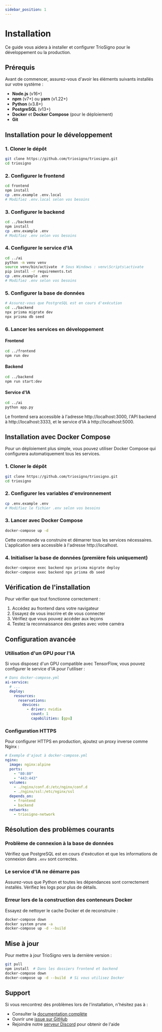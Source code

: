 ```yaml
---
sidebar_position: 1
---
```


# Installation

Ce guide vous aidera à installer et configurer TrioSigno pour le développement ou la production.

## Prérequis

Avant de commencer, assurez-vous d'avoir les éléments suivants installés sur votre système :

- **Node.js** (v16+)
- **npm** (v7+) ou **yarn** (v1.22+)
- **Python** (v3.8+)
- **PostgreSQL** (v13+)
- **Docker** et **Docker Compose** (pour le déploiement)
- **Git**

## Installation pour le développement

### 1. Cloner le dépôt

```bash
git clone https://github.com/triosigno/triosigno.git
cd triosigno
```

### 2. Configurer le frontend

```bash
cd frontend
npm install
cp .env.example .env.local
# Modifiez .env.local selon vos besoins
```

### 3. Configurer le backend

```bash
cd ../backend
npm install
cp .env.example .env
# Modifiez .env selon vos besoins
```

### 4. Configurer le service d'IA

```bash
cd ../ai
python -m venv venv
source venv/bin/activate  # Sous Windows : venv\Scripts\activate
pip install -r requirements.txt
cp .env.example .env
# Modifiez .env selon vos besoins
```

### 5. Configurer la base de données

```bash
# Assurez-vous que PostgreSQL est en cours d'exécution
cd ../backend
npx prisma migrate dev
npx prisma db seed
```

### 6. Lancer les services en développement

#### Frontend

```bash
cd ../frontend
npm run dev
```

#### Backend

```bash
cd ../backend
npm run start:dev
```

#### Service d'IA

```bash
cd ../ai
python app.py
```

Le frontend sera accessible à l'adresse http://localhost:3000, l'API backend à http://localhost:3333, et le service d'IA à http://localhost:5000.

## Installation avec Docker Compose

Pour un déploiement plus simple, vous pouvez utiliser Docker Compose qui configurera automatiquement tous les services.

### 1. Cloner le dépôt

```bash
git clone https://github.com/triosigno/triosigno.git
cd triosigno
```

### 2. Configurer les variables d'environnement

```bash
cp .env.example .env
# Modifiez le fichier .env selon vos besoins
```

### 3. Lancer avec Docker Compose

```bash
docker-compose up -d
```

Cette commande va construire et démarrer tous les services nécessaires. L'application sera accessible à l'adresse http://localhost.

### 4. Initialiser la base de données (première fois uniquement)

```bash
docker-compose exec backend npx prisma migrate deploy
docker-compose exec backend npx prisma db seed
```

## Vérification de l'installation

Pour vérifier que tout fonctionne correctement :

1. Accédez au frontend dans votre navigateur
2. Essayez de vous inscrire et de vous connecter
3. Vérifiez que vous pouvez accéder aux leçons
4. Testez la reconnaissance des gestes avec votre caméra

## Configuration avancée

### Utilisation d'un GPU pour l'IA

Si vous disposez d'un GPU compatible avec TensorFlow, vous pouvez configurer le service d'IA pour l'utiliser :

```yaml
# Dans docker-compose.yml
ai-service:
  # ...
  deploy:
    resources:
      reservations:
        devices:
          - driver: nvidia
            count: 1
            capabilities: [gpu]
```

### Configuration HTTPS

Pour configurer HTTPS en production, ajoutez un proxy inverse comme Nginx :

```yaml
# Exemple d'ajout à docker-compose.yml
nginx:
  image: nginx:alpine
  ports:
    - "80:80"
    - "443:443"
  volumes:
    - ./nginx/conf.d:/etc/nginx/conf.d
    - ./nginx/ssl:/etc/nginx/ssl
  depends_on:
    - frontend
    - backend
  networks:
    - triosigno-network
```

## Résolution des problèmes courants

### Problème de connexion à la base de données

Vérifiez que PostgreSQL est en cours d'exécution et que les informations de connexion dans `.env` sont correctes.

### Le service d'IA ne démarre pas

Assurez-vous que Python et toutes les dépendances sont correctement installés. Vérifiez les logs pour plus de détails.

### Erreur lors de la construction des conteneurs Docker

Essayez de nettoyer le cache Docker et de reconstruire :

```bash
docker-compose down
docker system prune -a
docker-compose up -d --build
```

## Mise à jour

Pour mettre à jour TrioSigno vers la dernière version :

```bash
git pull
npm install  # Dans les dossiers frontend et backend
docker-compose down
docker-compose up -d --build  # Si vous utilisez Docker
```

## Support

Si vous rencontrez des problèmes lors de l'installation, n'hésitez pas à :

- Consulter la [documentation complète](https://doc.triosigno.com)
- Ouvrir une [issue sur GitHub](https://github.com/triosigno/triosigno/issues)
- Rejoindre notre [serveur Discord](https://discord.gg/triosigno) pour obtenir de l'aide
